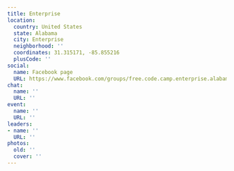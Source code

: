 ```yaml
---
title: Enterprise
location:
  country: United States
  state: Alabama
  city: Enterprise
  neighborhood: ''
  coordinates: 31.315171, -85.855216
  plusCode: ''
social:
  name: Facebook page
  URL: https://www.facebook.com/groups/free.code.camp.enterprise.alabama
chat:
  name: ''
  URL: ''
event:
  name: ''
  URL: ''
leaders:
- name: ''
  URL: ''
photos:
  old: ''
  cover: ''
---
```

